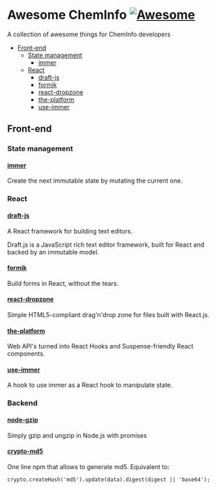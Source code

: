 # **Awesome ChemInfo**  [![Awesome](https://cdn.rawgit.com/sindresorhus/awesome/d7305f38d29fed78fa85652e3a63e154dd8e8829/media/badge.svg)](https://github.com/sindresorhus/awesome)

A collection of awesome things for ChemInfo developers

- [Front-end](#front-end)
  - [State management](#state-management)
    - [immer](#immer)
  - [React](#react)
    - [draft-js](#draft-js)
    - [formik](#formik)
    - [react-dropzone](#react-dropzone)
    - [the-platform](#the-platform)
    - [use-immer](#use-immer)

## Front-end

### State management

#### [immer](https://github.com/mweststrate/immer)

Create the next immutable state by mutating the current one.

### React

#### [draft-js](https://github.com/facebook/draft-js)

A React framework for building text editors.

Draft.js is a JavaScript rich text editor framework, built for React and backed by an immutable model.

#### [formik](https://github.com/jaredpalmer/formik)

Build forms in React, without the tears.

#### [react-dropzone](https://github.com/react-dropzone/react-dropzone)

Simple HTML5-compliant drag'n'drop zone for files built with React.js.

#### [the-platform](https://github.com/palmerhq/the-platform)

Web API's turned into React Hooks and Suspense-friendly React components.

#### [use-immer](https://github.com/mweststrate/use-immer)

A hook to use immer as a React hook to manipulate state.

### Backend

#### [node-gzip](https://github.com/Rebsos/node-gzip#readme)

Simply gzip and ungzip in Node.js with promises

#### [crypto-md5](https://github.com/jtblin/crypto-md5)

One line npm that allows to generate md5. Equivalent to:

`crypto.createHash('md5').update(data).digest(digest || 'base64');`
